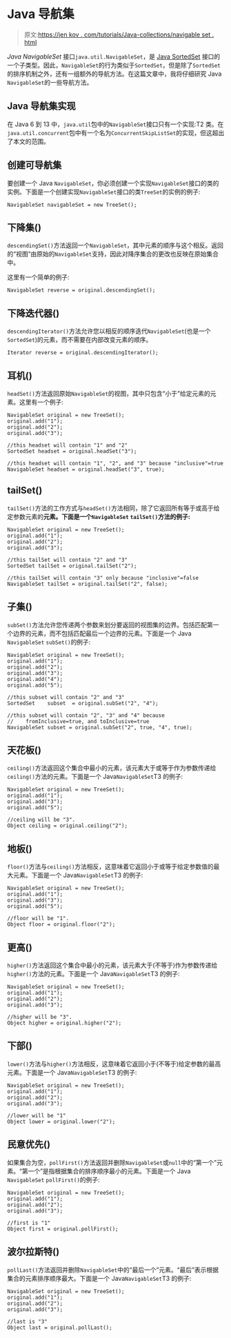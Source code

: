 # Java 导航集

> 原文:[https://jen kov . com/tutorials/Java-collections/navigable set . html](https://jenkov.com/tutorials/java-collections/navigableset.html)

*Java* *NavigableSet* 接口`java.util.NavigableSet`，是 [Java SortedSet](sortedset.html) 接口的一个子类型。因此，`NavigableSet`的行为类似于`SortedSet`，但是除了`SortedSet`的排序机制之外，还有一组额外的导航方法。在这篇文章中，我将仔细研究 Java `NavigableSet`的一些导航方法。

## Java 导航集实现

在 Java 6 到 13 中，`java.util`包中的`NavigableSet`接口只有一个实现:T2 类。在`java.util.concurrent`包中有一个名为`ConcurrentSkipListSet`的实现，但这超出了本文的范围。

## 创建可导航集

要创建一个 Java `NavigableSet`，你必须创建一个实现`NavigableSet`接口的类的实例。下面是一个创建实现`NavigableSet`接口的类`TreeSet`的实例的例子:

```
NavigableSet navigableSet = new TreeSet();

```

## 下降集()

`descendingSet()`方法返回一个`NavigableSet`，其中元素的顺序与这个相反。返回的“视图”由原始的`NavigableSet`支持，因此对降序集合的更改也反映在原始集合中。

这里有一个简单的例子:

```
NavigableSet reverse = original.descendingSet();

```

## 下降迭代器()

`descendingIterator()`方法允许您以相反的顺序迭代`NavigableSet`(也是一个`SortedSet`)的元素，而不需要在内部改变元素的顺序。

```
Iterator reverse = original.descendingIterator();    

```

## 耳机()

`headSet()`方法返回原始`NavigableSet`的视图，其中只包含“小于”给定元素的元素。这里有一个例子:

```
NavigableSet original = new TreeSet();
original.add("1");
original.add("2");
original.add("3");

//this headset will contain "1" and "2"
SortedSet headset = original.headSet("3");

//this headset will contain "1", "2", and "3" because "inclusive"=true
NavigableSet headset = original.headSet("3", true);

```

## tailSet()

`tailSet()`方法的工作方式与`headSet()`方法相同，除了它返回所有等于或高于给定参数元素的**元素。下面是一个`NavigableSet` `tailSet()`方法的例子:**

```
NavigableSet original = new TreeSet();
original.add("1");
original.add("2");
original.add("3");

//this tailSet will contain "2" and "3"
SortedSet tailSet = original.tailSet("2");

//this tailSet will contain "3" only because "inclusive"=false
NavigableSet tailSet = original.tailSet("2", false);

```

## 子集()

`subSet()`方法允许您传递两个参数来划分要返回的视图集的边界。包括匹配第一个边界的元素，而不包括匹配最后一个边界的元素。下面是一个 Java `NavigableSet` `subSet()`的例子:

```
NavigableSet original = new TreeSet();
original.add("1");
original.add("2");
original.add("3");
original.add("4");
original.add("5");

//this subset will contain "2" and "3"
SortedSet    subset  = original.subSet("2", "4");

//this subset will contain "2", "3" and "4" because
//    fromInclusive=true, and toInclusive=true 
NavigableSet subset = original.subSet("2", true, "4", true);

```

## 天花板()

`ceiling()`方法返回这个集合中最小的元素，该元素大于或等于作为参数传递给`ceiling()`方法的元素。下面是一个 Java`NavigableSet`T3 的例子:

```
NavigableSet original = new TreeSet();
original.add("1");
original.add("3");
original.add("5");

//ceiling will be "3".
Object ceiling = original.ceiling("2");

```

## 地板()

`floor()`方法与`ceiling()`方法相反，这意味着它返回小于或等于给定参数值的最大元素。下面是一个 Java`NavigableSet`T3 的例子:

```
NavigableSet original = new TreeSet();
original.add("1");
original.add("3");
original.add("5");

//floor will be "1".
Object floor = original.floor("2");

```

## 更高()

`higher()`方法返回这个集合中最小的元素，该元素大于(不等于)作为参数传递给`higher()`方法的元素。下面是一个 Java`NavigableSet`T3 的例子:

```
NavigableSet original = new TreeSet();
original.add("1");
original.add("2");
original.add("3");

//higher will be "3".
Object higher = original.higher("2");

```

## 下部()

`lower()`方法与`higher()`方法相反，这意味着它返回小于(不等于)给定参数的最高元素。下面是一个 Java`NavigableSet`T3 的例子:

```
NavigableSet original = new TreeSet();
original.add("1");
original.add("2");
original.add("3");

//lower will be "1"
Object lower = original.lower("2");

```

## 民意优先()

如果集合为空，`pollFirst()`方法返回并删除`NavigableSet`或`null`中的“第一个”元素。“第一个”是指根据集合的排序顺序最小的元素。下面是一个 Java `NavigableSet` `pollFirst()`的例子:

```
NavigableSet original = new TreeSet();
original.add("1");
original.add("2");
original.add("3");

//first is "1"
Object first = original.pollFirst();

```

## 波尔拉斯特()

`pollLast()`方法返回并删除`NavigableSet`中的“最后一个”元素。“最后”表示根据集合的元素排序顺序最大。下面是一个 Java`NavigableSet`T3 的例子:

```
NavigableSet original = new TreeSet();
original.add("1");
original.add("2");
original.add("3");

//last is "3"
Object last = original.pollLast();

```